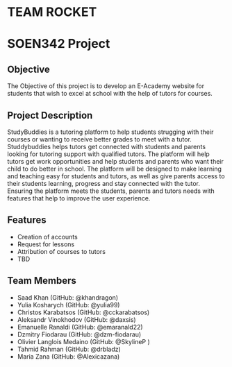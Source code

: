 # TEAM ROCKET
# SOEN342 Project

## Objective

The Objective of this project is to develop an E-Academy website for students that 
wish to excel at school with the help of tutors for courses. 

## Project Description

StudyBuddies is a tutoring platform to help students strugging with their courses or wanting to receive better grades to meet with a tutor.
Studdybuddies helps tutors get connected with students and parents looking for tutoring support with qualified tutors. The platform will help 
tutors get work opportunities and help students and parents who want their child to do better in school. The platform will be designed to make learning and teaching easy for students and tutors, as well as give parents access to their students learning, progress and stay connected with the tutor. Ensuring the platform meets the students, parents and tutors needs with features that help to improve the user experience.


## Features

* Creation of accounts
* Request for lessons
* Attribution of courses to tutors
* TBD

## Team Members

* Saad Khan (GitHub: @khandragon)
* Yulia Kosharych (GitHub: @yulia99)
* Christos Karabatsos (GitHub: @cckarabatsos)
* Aleksandr Vinokhodov (GitHub: @daxsis) 
* Emanuelle Ranaldi (GitHub: @emaranald22)
* Dzmitry Fiodarau (GitHub: @dzm-fiodarau)
* Olivier Langlois Medaino (GitHub: @SkylineP )
* Tahmid Rahman (GitHub: @drbladz)
* Maria Zana (GitHub: @Alexicazana)
